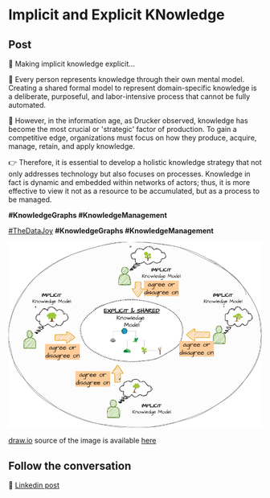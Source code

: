 # Implicit and Explicit KNowledge

## Post

💫 Making implicit knowledge explicit...

🧠 Every person represents knowledge through their own mental model. Creating a shared formal model to represent domain-specific knowledge is a deliberate, purposeful, and labor-intensive process that cannot be fully automated.

🎯 However, in the information age, as Drucker observed, knowledge has become the most crucial or 'strategic' factor of production. To gain a competitive edge, organizations must focus on how they produce, acquire, manage, retain, and apply knowledge.

👉 Therefore, it is essential to develop a holistic knowledge strategy that not only addresses technology but also focuses on processes. Knowledge in fact is dynamic and embedded within networks of actors; thus, it is more effective to view it not as a resource to be accumulated, but as a process to be managed.

**#KnowledgeGraphs #KnowledgeManagement**

[#TheDataJoy](https://www.linkedin.com/feed/hashtag/?keywords=thedatajoy) **#KnowledgeGraphs #KnowledgeManagement**

![2024-P019-composability.png](/images/2024/2024-P043-Implicit-explicit-knowledge.png)

[draw.io](https://app.diagrams.net/) source of the image is available [here](/images/2024/2024.drawio) 

## Follow the conversation

🔵 [Linkedin post](https://www.linkedin.com/posts/andreagioia_thedatajoy-knowledgegraphs-knowledgemanagement-activity-7233506664526561280--wf7)
